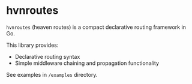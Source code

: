 # hvnroutes

`hvnroutes` (heaven routes) is a compact declarative routing framework in Go.

This library provides:
- Declarative routing syntax
- Simple middleware chaining and propagation functionality

See examples in `/examples` directory.
